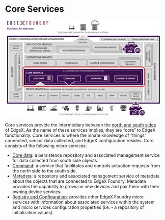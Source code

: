 # Core Services

![image](EdgeX_CoreServices.png)

Core services provide the intermediary between the [north and south sides](../../general/Definitions.md#south-and-north-side) of EdgeX.  As the name of these services implies, they are “core” to EdgeX functionality.  Core services is where the innate knowledge of “things” connected, sensor data collected, and EdgeX configuration resides.  Core consists of the following micro services:

- [Core data](./data/Purpose.md): a persistence repository and associated management service for data collected from south side objects.
- [Command](./command/Purpose.md): a service that facilitates and controls actuation requests from the north side to the south side.
- [Metadata](./metadata/Purpose.md): a repository and associated management service of metadata about the objects that are connected to EdgeX Foundry. Metadata provides the capability to provision new devices and pair them with their owning device services.
- [Registry and Configuration](../configuration/ConfigurationAndRegistry.md): provides other EdgeX Foundry micro services with information about associated services within the system and micro services configuration properties (i.e. - a repository of initialization values).
